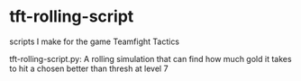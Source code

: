 # tft-rolling-script
scripts I make for the game Teamfight Tactics

tft-rolling-script.py: A rolling simulation that can find how much gold it takes to hit a chosen better than thresh at level 7
